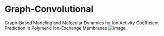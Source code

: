 # Graph-Convolutional
Graph-Based Modeling and Molecular Dynamics for Ion Activity Coefficient Prediction in Polymeric Ion-Exchange Membranes
![image](https://github.com/Pegahnn/Graph-Convolutional/assets/98912017/f13b0791-bdd9-4d72-8c50-71e0c5f2be3d)
